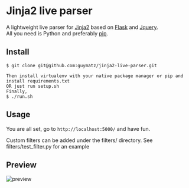 # Jinja2 live parser

A lightweight live parser for [Jinja2](http://jinja.pocoo.org/docs/dev/) based on [Flask](http://flask.pocoo.org/) and [Jquery](http://jquery.com/).  
All you need is Python and preferably [pip](https://pypi.python.org/pypi/pip).  


## Install

    $ git clone git@github.com:guymatz/jinja2-live-parser.git

    Then install virtualenv with your native package manager or pip and install requirements.txt
    OR just run setup.sh
    Finally, 
    $ ./run.sh


## Usage 

You are all set, go to `http://localhost:5000/` and have fun.

Custom filters can be added under the filters/ directory.
See filters/test_filter.py for an example


## Preview

![preview](https://i.imgur.com/BLAokWy.png)
